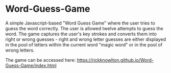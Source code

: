# Word-Guess-Game
A simple Javascript-based "Word Guess Game" where the user tries to guess the word correctly. The user is allowed twelve attempts to guess the word. The game captures the user's key strokes and converts them into right or wrong guesses - right and wrong letter guesses are either displayed in the pool of letters within the current word "magic word" or in the pool of wrong letters.

The game can be accessed here: https://rickknowlton.github.io/Word-Guess-Game/index.html
